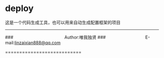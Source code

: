 deploy
===========================
这是一个代码生成工具，也可以用来自动生成配置框架的项目

****
###　　　　　　　　　　　　Author:唯我独贤
###　　　　　　　　　 E-mail:linzaixian888@qq.com

===========================
